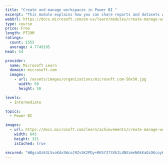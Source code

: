 ```yaml
---
title: "Create and manage workspaces in Power BI "
excerpt: "This module explains how you can share reports and datasets with your users and how to create a deployment strategy that makes sense for you and your organization. Furthermore, you will learn about data lineage in Microsoft Power BI."
webUrl: https://docs.microsoft.com/en-us/learn/modules/create-manage-workspaces-power-bi/
type: course
price: Free
length: PT29M
ratings:
  count: 1555
  average: 4.7749195
heat: 54

provider:
  name: Microsoft Learn
  domain: microsoft.com
  images:
    - url: /assets/images/organizations/microsoft.com-50x50.jpg
      width: 50
      height: 50

levels:
  - Intermediate

topics:
  - Power BI

images:
  - url: https://docs.microsoft.com/learn/achievements/create-manage-workspaces-power-bi-social.png
    width: 643
    height: 321
    isCached: true

secured: "WBgsaOz63L5voKdxSWcoJ9Zv5K2PDy+0K5Y373VkILdNXzmeN0kEaQiOKcoyH+Y2Bv+JBi8hUAaazG+lLz6r5iR4X3FOYkbAxEWiW+ppeUO1u/AhKVBpsQkygeXioJMk6/bTgPNkOA9E01ZBPcApSWSm5fHYLPjxB+K/8ZIW09GPAg8w5bg6lKUSIiRKdN93KRrVDZlKFuO5mRHKeuriIzJ+iFzspPqZ74hx/0EFs4Ukw4SO2y6NYJyscL2Be0uxdlugqIwoHnWN0xj9XRiiUM2Vo+Q9WDz03JWSmirY5WPZsumxKXtnfVQwfdWXiQnQ9II1d+DwLwC6D23K/afKR4UvRhmYlxlMIXPDPw8b+QDL5r08lH3IWipykRYqRG9MJQbD6G6N2CblkNc2ZkzXCocrBQVOBf/K2QbZ3u3Yh7k=;oAg6J0/ADzLNjXe0E/KA9g=="
---
```


